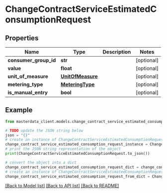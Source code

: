 # ChangeContractServiceEstimatedConsumptionRequest


## Properties

Name | Type | Description | Notes
------------ | ------------- | ------------- | -------------
**consumer_group_id** | **str** |  | [optional] 
**value** | **float** |  | [optional] 
**unit_of_measure** | [**UnitOfMeasure**](UnitOfMeasure.md) |  | [optional] 
**metering_type** | [**MeteringType**](MeteringType.md) |  | [optional] 
**is_manual_entry** | **bool** |  | [optional] 

## Example

```python
from masterdata_client.models.change_contract_service_estimated_consumption_request import ChangeContractServiceEstimatedConsumptionRequest

# TODO update the JSON string below
json = "{}"
# create an instance of ChangeContractServiceEstimatedConsumptionRequest from a JSON string
change_contract_service_estimated_consumption_request_instance = ChangeContractServiceEstimatedConsumptionRequest.from_json(json)
# print the JSON string representation of the object
print(ChangeContractServiceEstimatedConsumptionRequest.to_json())

# convert the object into a dict
change_contract_service_estimated_consumption_request_dict = change_contract_service_estimated_consumption_request_instance.to_dict()
# create an instance of ChangeContractServiceEstimatedConsumptionRequest from a dict
change_contract_service_estimated_consumption_request_from_dict = ChangeContractServiceEstimatedConsumptionRequest.from_dict(change_contract_service_estimated_consumption_request_dict)
```
[[Back to Model list]](../README.md#documentation-for-models) [[Back to API list]](../README.md#documentation-for-api-endpoints) [[Back to README]](../README.md)


